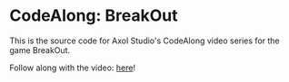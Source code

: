 # CodeAlong: BreakOut
This is the source code for Axol Studio's CodeAlong video series for the game BreakOut.

Follow along with the video: [here](https://youtu.be/j0WEoV_kuHA)!
